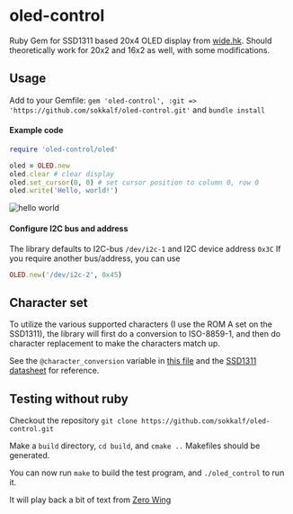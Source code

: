 # oled-control
Ruby Gem for SSD1311 based 20x4 OLED display from [wide.hk](http://www.wide.hk).
Should theoretically work for 20x2 and 16x2 as well, with some modifications.

## Usage
Add to your Gemfile:
`gem 'oled-control', :git => 'https://github.com/sokkalf/oled-control.git'`
and `bundle install`

#### Example code
```ruby
require 'oled-control/oled'

oled = OLED.new
oled.clear # clear display
oled.set_cursor(0, 0) # set cursor position to column 0, row 0
oled.write('Hello, world!')
```
![hello world](../master/doc/helloworld.jpg)

#### Configure I2C bus and address
The library defaults to I2C-bus `/dev/i2c-1` and I2C device address `0x3C`
If you require another bus/address, you can use
```ruby
OLED.new('/dev/i2c-2', 0x45)
```

## Character set
To utilize the various supported characters (I use the ROM A set on the SSD1311), the library will first do a conversion to ISO-8859-1, and then do character replacement to make the characters match up.

See the `@character_conversion` variable in [this file](../master/lib/oled-control/oled.rb) and the [SSD1311 datasheet](http://www.midascomponents.co.uk/pdf/ssd1311.pdf) for reference.

## Testing without ruby
Checkout the repository `git clone https://github.com/sokkalf/oled-control.git`

Make a `build` directory, `cd build`, and `cmake ..`
Makefiles should be generated.

You can now run
`make` to build the test program, and
`./oled_control` to run it.

It will play back a bit of text from [Zero Wing](https://en.wikipedia.org/wiki/All_your_base_are_belong_to_us)
